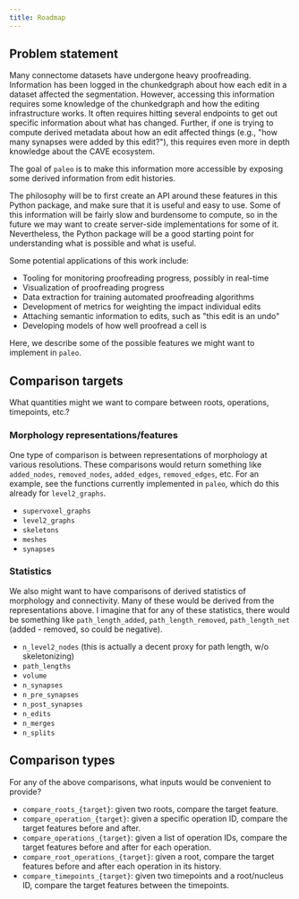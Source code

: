 ```yaml
---
title: Roadmap
---
```


## Problem statement

Many connectome datasets have undergone heavy proofreading. Information
has been logged in the chunkedgraph about how each edit in a dataset affected the segmentation.
However, accessing this information requires some knowledge of the chunkedgraph and how the
editing infrastructure works. It often requires hitting several endpoints to get out
specific information about what has changed. Further, if one is trying to compute derived
metadata about how an edit affected things (e.g., "how many synapses were added by this
edit?"), this requires even more in depth knowledge about the CAVE ecosystem.

The goal of `paleo` is to make this information more accessible by exposing some derived
information from edit histories.

The philosophy will be to first create an API around these features in this Python package,
and make sure that it is useful and easy to use. Some of this information will be fairly
slow and burdensome to compute, so in the future we may want to create server-side
implementations for some of it. Nevertheless, the Python package will be a good starting
point for understanding what is possible and what is useful.

Some potential applications of this work include:

- Tooling for monitoring proofreading progress, possibly in real-time
- Visualization of proofreading progress
- Data extraction for training automated proofreading algorithms
- Development of metrics for weighting the impact individual edits
- Attaching semantic information to edits, such as "this edit is an undo"
- Developing models of how well proofread a cell is

Here, we describe some of the possible features we might want to implement in `paleo`.

## Comparison targets

What quantities might we want to compare between roots, operations, timepoints, etc.?

### Morphology representations/features

One type of comparison is between representations of morphology at various resolutions.
These comparisons would return something like `added_nodes`, `removed_nodes`,
`added_edges`, `removed_edges`, etc. For an example, see the functions currently
implemented in `paleo`, which do this already for `level2_graphs`.

- `supervoxel_graphs`
- `level2_graphs`
- `skeletons`
- `meshes`
- `synapses`

### Statistics

We also might want to have comparisons of derived statistics of morphology and
connectivity. Many of these would be derived from the representations above. I imagine
that for any of these statistics, there would be something like `path_length_added`,
`path_length_removed`, `path_length_net` (added - removed, so could be negative).

- `n_level2_nodes` (this is actually a decent proxy for path length, w/o skeletonizing)
- `path_lengths`
- `volume`
- `n_synapses`
- `n_pre_synapses`
- `n_post_synapses`
- `n_edits`
- `n_merges`
- `n_splits`

## Comparison types

For any of the above comparisons, what inputs would be convenient to provide?

- `compare_roots_{target}`: given two roots, compare the target feature.
- `compare_operation_{target}`: given a specific operation ID, compare the target features before and after.
- `compare_operations_{target}`: given a list of operation IDs, compare the target features before and after for each operation.
- `compare_root_operations_{target}`: given a root, compare the target features before and after each operation in its history.
- `compare_timepoints_{target}`: given two timepoints and a root/nucleus ID, compare the target features between the timepoints.

<!-- ## Notes

- How long since a cell has been edited?
- What were the edits that were necessary for connecting this edit to this cell
  - And metadata about those edits, like who connected them
- Are there metrics on how good a proofreader is? -->
